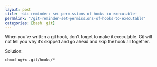 ```yaml
---
layout: post
title: "Git reminder: set permissions of hooks to executable"
permalink: "/git-reminder-set-permissions-of-hooks-to-executable"
categories: [bash, git]
---
```


When you’ve written a git hook, don’t forget to make it executable. Git will not tell you why it’s skipped and go ahead and skip the hook all together.

Solution:

    chmod ug+x .git/hooks/*
